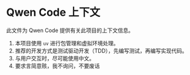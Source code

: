 # Qwen Code 上下文

此文件为 Qwen Code 提供有关此项目的上下文信息。

1. 本项目使用 `uv` 进行包管理和虚拟环境处理。
2. 推荐的开发方式是测试驱动开发（TDD），先编写测试，再编写实现代码。
3. 与用户交互时，尽可能使用中文。
4. 要求言简意赅，我不询问，不要废话